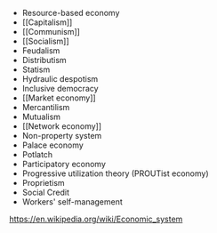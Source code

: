 - Resource-based economy
- [[Capitalism]]
- [[Communism]]
- [[Socialism]]
- Feudalism
- Distributism
- Statism
- Hydraulic despotism
- Inclusive democracy
- [[Market economy]]
- Mercantilism
- Mutualism
- [[Network economy]]
- Non-property system
- Palace economy
- Potlatch
- Participatory economy
- Progressive utilization theory (PROUTist economy)
- Proprietism
- Social Credit
- Workers' self-management


https://en.wikipedia.org/wiki/Economic_system